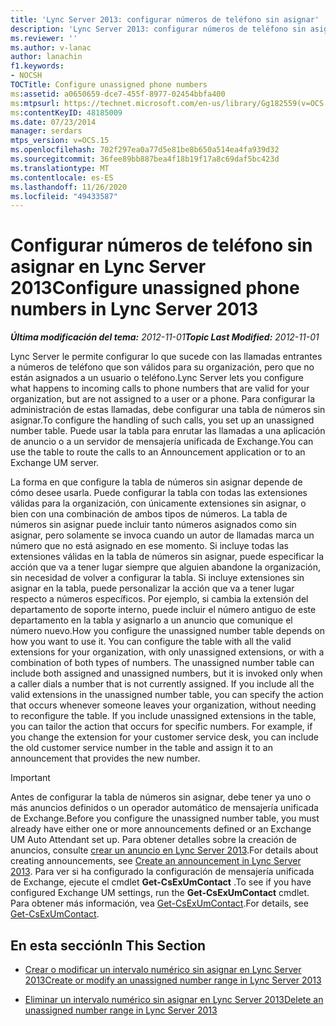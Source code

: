 ```yaml
---
title: 'Lync Server 2013: configurar números de teléfono sin asignar'
description: 'Lync Server 2013: configurar números de teléfono sin asignar.'
ms.reviewer: ''
ms.author: v-lanac
author: lanachin
f1.keywords:
- NOCSH
TOCTitle: Configure unassigned phone numbers
ms:assetid: a0650659-dce7-455f-8977-02454bbfa400
ms:mtpsurl: https://technet.microsoft.com/en-us/library/Gg182559(v=OCS.15)
ms:contentKeyID: 48185009
ms.date: 07/23/2014
manager: serdars
mtps_version: v=OCS.15
ms.openlocfilehash: 702f297ea0a77d5e81be8b650a514ea4fa939d32
ms.sourcegitcommit: 36fee89bb887bea4f18b19f17a8c69daf5bc423d
ms.translationtype: MT
ms.contentlocale: es-ES
ms.lasthandoff: 11/26/2020
ms.locfileid: "49433587"
---
```

# <a name="configure-unassigned-phone-numbers-in-lync-server-2013"></a><span data-ttu-id="b8ad8-103">Configurar números de teléfono sin asignar en Lync Server 2013</span><span class="sxs-lookup"><span data-stu-id="b8ad8-103">Configure unassigned phone numbers in Lync Server 2013</span></span>

<div data-xmlns="http://www.w3.org/1999/xhtml">

<div class="topic" data-xmlns="http://www.w3.org/1999/xhtml" data-msxsl="urn:schemas-microsoft-com:xslt" data-cs="https://msdn.microsoft.com/">

<div data-asp="https://msdn2.microsoft.com/asp">



</div>

<div id="mainSection">

<div id="mainBody"><span data-ttu-id="b8ad8-104">

<span> </span></span><span class="sxs-lookup"><span data-stu-id="b8ad8-104">

<span> </span></span></span>

<span data-ttu-id="b8ad8-105">_**Última modificación del tema:** 2012-11-01_</span><span class="sxs-lookup"><span data-stu-id="b8ad8-105">_**Topic Last Modified:** 2012-11-01_</span></span>

<span data-ttu-id="b8ad8-106">Lync Server le permite configurar lo que sucede con las llamadas entrantes a números de teléfono que son válidos para su organización, pero que no están asignados a un usuario o teléfono.</span><span class="sxs-lookup"><span data-stu-id="b8ad8-106">Lync Server lets you configure what happens to incoming calls to phone numbers that are valid for your organization, but are not assigned to a user or a phone.</span></span> <span data-ttu-id="b8ad8-107">Para configurar la administración de estas llamadas, debe configurar una tabla de números sin asignar.</span><span class="sxs-lookup"><span data-stu-id="b8ad8-107">To configure the handling of such calls, you set up an unassigned number table.</span></span> <span data-ttu-id="b8ad8-108">Puede usar la tabla para enrutar las llamadas a una aplicación de anuncio o a un servidor de mensajería unificada de Exchange.</span><span class="sxs-lookup"><span data-stu-id="b8ad8-108">You can use the table to route the calls to an Announcement application or to an Exchange UM server.</span></span>

<span data-ttu-id="b8ad8-p102">La forma en que configure la tabla de números sin asignar depende de cómo desee usarla. Puede configurar la tabla con todas las extensiones válidas para la organización, con únicamente extensiones sin asignar, o bien con una combinación de ambos tipos de números. La tabla de números sin asignar puede incluir tanto números asignados como sin asignar, pero solamente se invoca cuando un autor de llamadas marca un número que no está asignado en ese momento. Si incluye todas las extensiones válidas en la tabla de números sin asignar, puede especificar la acción que va a tener lugar siempre que alguien abandone la organización, sin necesidad de volver a configurar la tabla. Si incluye extensiones sin asignar en la tabla, puede personalizar la acción que va a tener lugar respecto a números específicos. Por ejemplo, si cambia la extensión del departamento de soporte interno, puede incluir el número antiguo de este departamento en la tabla y asignarlo a un anuncio que comunique el número nuevo.</span><span class="sxs-lookup"><span data-stu-id="b8ad8-p102">How you configure the unassigned number table depends on how you want to use it. You can configure the table with all the valid extensions for your organization, with only unassigned extensions, or with a combination of both types of numbers. The unassigned number table can include both assigned and unassigned numbers, but it is invoked only when a caller dials a number that is not currently assigned. If you include all the valid extensions in the unassigned number table, you can specify the action that occurs whenever someone leaves your organization, without needing to reconfigure the table. If you include unassigned extensions in the table, you can tailor the action that occurs for specific numbers. For example, if you change the extension for your customer service desk, you can include the old customer service number in the table and assign it to an announcement that provides the new number.</span></span>

<div>


> [!IMPORTANT]  
> <span data-ttu-id="b8ad8-115">Antes de configurar la tabla de números sin asignar, debe tener ya uno o más anuncios definidos o un operador automático de mensajería unificada de Exchange.</span><span class="sxs-lookup"><span data-stu-id="b8ad8-115">Before you configure the unassigned number table, you must already have either one or more announcements defined or an Exchange UM Auto Attendant set up.</span></span> <span data-ttu-id="b8ad8-116">Para obtener detalles sobre la creación de anuncios, consulte <A href="lync-server-2013-create-an-announcement.md">crear un anuncio en Lync Server 2013</A>.</span><span class="sxs-lookup"><span data-stu-id="b8ad8-116">For details about creating announcements, see <A href="lync-server-2013-create-an-announcement.md">Create an announcement in Lync Server 2013</A>.</span></span> <span data-ttu-id="b8ad8-117">Para ver si ha configurado la configuración de mensajería unificada de Exchange, ejecute el cmdlet <STRONG>Get-CsExUmContact</STRONG> .</span><span class="sxs-lookup"><span data-stu-id="b8ad8-117">To see if you have configured Exchange UM settings, run the <STRONG>Get-CsExUmContact</STRONG> cmdlet.</span></span> <span data-ttu-id="b8ad8-118">Para obtener más información, vea <A href="https://docs.microsoft.com/powershell/module/skype/Get-CsExUmContact">Get-CsExUmContact</A>.</span><span class="sxs-lookup"><span data-stu-id="b8ad8-118">For details, see <A href="https://docs.microsoft.com/powershell/module/skype/Get-CsExUmContact">Get-CsExUmContact</A>.</span></span>



</div>

<div>

## <a name="in-this-section"></a><span data-ttu-id="b8ad8-119">En esta sección</span><span class="sxs-lookup"><span data-stu-id="b8ad8-119">In This Section</span></span>

  - [<span data-ttu-id="b8ad8-120">Crear o modificar un intervalo numérico sin asignar en Lync Server 2013</span><span class="sxs-lookup"><span data-stu-id="b8ad8-120">Create or modify an unassigned number range in Lync Server 2013</span></span>](lync-server-2013-create-or-modify-an-unassigned-number-range.md)

  - [<span data-ttu-id="b8ad8-121">Eliminar un intervalo numérico sin asignar en Lync Server 2013</span><span class="sxs-lookup"><span data-stu-id="b8ad8-121">Delete an unassigned number range in Lync Server 2013</span></span>](lync-server-2013-delete-an-unassigned-number-range.md)

<span data-ttu-id="b8ad8-122"></div>

</div>

<span> </span>

</div>

</div>

</span><span class="sxs-lookup"><span data-stu-id="b8ad8-122"></div>

</div>

<span> </span>

</div>

</div>

</span></span></div>

